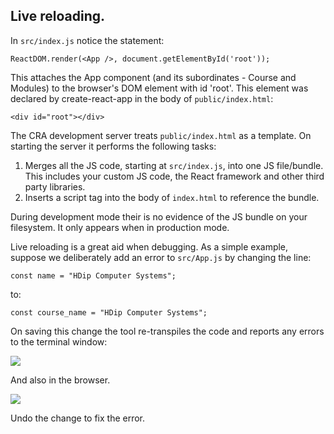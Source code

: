 ## Live reloading.

In `src/index.js` notice the statement:
~~~
ReactDOM.render(<App />, document.getElementById('root'));
~~~
This attaches the App component (and its subordinates - Course and Modules) to the browser's DOM element with id 'root'. This element was declared by create-react-app in the body of `public/index.html`:
~~~
<div id="root"></div>
~~~
The CRA development server treats `public/index.html` as a template. On starting the server it performs the following tasks:

1. Merges all the JS code, starting at `src/index.js`, into one JS file/bundle. This includes your custom JS code, the React framework and other third party libraries.
1. Inserts a script tag into the body of `index.html` to reference the bundle.

During development mode their is no evidence of the JS bundle on your filesystem. It only appears when in production mode.

Live reloading is a great aid when debugging. As a simple example, suppose we deliberately add an error to `src/App.js` by changing the line:
~~~
const name = "HDip Computer Systems";
~~~
to:
~~~
const course_name = "HDip Computer Systems";
~~~
On saving this change the tool re-transpiles the code and reports any errors to the terminal window:

![][error]
 
And also in the browser.

![][error2]

Undo the change to fix the error.

[error]: ./img/error.png
[error2]: ./img/error2.png

